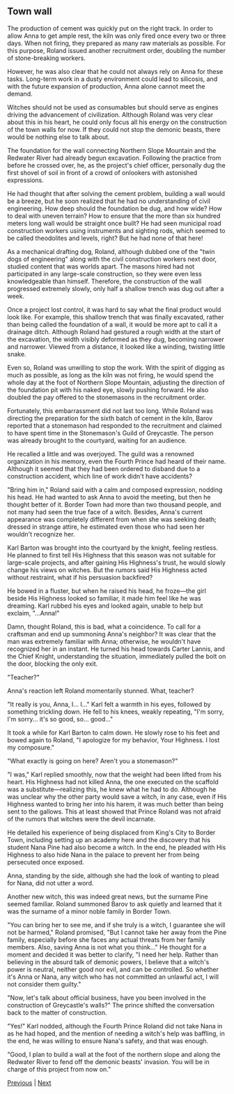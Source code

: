 ## Town wall
The production of cement was quickly put on the right track. In order to allow Anna to get ample rest, the kiln was only fired once every two or three days. When not firing, they prepared as many raw materials as possible. For this purpose, Roland issued another recruitment order, doubling the number of stone-breaking workers.



However, he was also clear that he could not always rely on Anna for these tasks. Long-term work in a dusty environment could lead to silicosis, and with the future expansion of production, Anna alone cannot meet the demand.



Witches should not be used as consumables but should serve as engines driving the advancement of civilization. Although Roland was very clear about this in his heart, he could only focus all his energy on the construction of the town walls for now. If they could not stop the demonic beasts, there would be nothing else to talk about.



The foundation for the wall connecting Northern Slope Mountain and the Redwater River had already begun excavation. Following the practice from before he crossed over, he, as the project's chief officer, personally dug the first shovel of soil in front of a crowd of onlookers with astonished expressions.



He had thought that after solving the cement problem, building a wall would be a breeze, but he soon realized that he had no understanding of civil engineering. How deep should the foundation be dug, and how wide? How to deal with uneven terrain? How to ensure that the more than six hundred meters long wall would be straight once built? He had seen municipal road construction workers using instruments and sighting rods, which seemed to be called theodolites and levels, right? But he had none of that here!



As a mechanical drafting dog, Roland, although dubbed one of the "twin dogs of engineering" along with the civil construction workers next door, studied content that was worlds apart. The masons hired had not participated in any large-scale construction, so they were even less knowledgeable than himself. Therefore, the construction of the wall progressed extremely slowly, only half a shallow trench was dug out after a week.



Once a project lost control, it was hard to say what the final product would look like. For example, this shallow trench that was finally excavated, rather than being called the foundation of a wall, it would be more apt to call it a drainage ditch. Although Roland had gestured a rough width at the start of the excavation, the width visibly deformed as they dug, becoming narrower and narrower. Viewed from a distance, it looked like a winding, twisting little snake.



Even so, Roland was unwilling to stop the work. With the spirit of digging as much as possible, as long as the kiln was not firing, he would spend the whole day at the foot of Northern Slope Mountain, adjusting the direction of the foundation pit with his naked eye, slowly pushing forward. He also doubled the pay offered to the stonemasons in the recruitment order.



Fortunately, this embarrassment did not last too long. While Roland was directing the preparation for the sixth batch of cement in the kiln, Barov reported that a stonemason had responded to the recruitment and claimed to have spent time in the Stonemason's Guild of Greycastle. The person was already brought to the courtyard, waiting for an audience.



He recalled a little and was overjoyed. The guild was a renowned organization in his memory, even the Fourth Prince had heard of their name. Although it seemed that they had been ordered to disband due to a construction accident, which line of work didn't have accidents?



"Bring him in," Roland said with a calm and composed expression, nodding his head. He had wanted to ask Anna to avoid the meeting, but then he thought better of it. Border Town had more than two thousand people, and not many had seen the true face of a witch. Besides, Anna's current appearance was completely different from when she was seeking death; dressed in strange attire, he estimated even those who had seen her wouldn't recognize her.



Karl Barton was brought into the courtyard by the knight, feeling restless. He planned to first tell His Highness that this season was not suitable for large-scale projects, and after gaining His Highness's trust, he would slowly change his views on witches. But the rumors said His Highness acted without restraint, what if his persuasion backfired?



He bowed in a fluster, but when he raised his head, he froze—the girl beside His Highness looked so familiar, it made him feel like he was dreaming. Karl rubbed his eyes and looked again, unable to help but exclaim, "...Anna!"



Damn, thought Roland, this is bad, what a coincidence. To call for a craftsman and end up summoning Anna's neighbor? It was clear that the man was extremely familiar with Anna; otherwise, he wouldn't have recognized her in an instant. He turned his head towards Carter Lannis, and the Chief Knight, understanding the situation, immediately pulled the bolt on the door, blocking the only exit.



"Teacher?"



Anna's reaction left Roland momentarily stunned. What, teacher?



"It really is you, Anna, I... I..." Karl felt a warmth in his eyes, followed by something trickling down. He fell to his knees, weakly repeating, "I'm sorry, I'm sorry... it's so good, so... good..."



It took a while for Karl Barton to calm down. He slowly rose to his feet and bowed again to Roland, "I apologize for my behavior, Your Highness. I lost my composure."



"What exactly is going on here? Aren't you a stonemason?"

"I was," Karl replied smoothly, now that the weight had been lifted from his heart. His Highness had not killed Anna, the one executed on the scaffold was a substitute—realizing this, he knew what he had to do. Although he was unclear why the other party would save a witch, in any case, even if His Highness wanted to bring her into his harem, it was much better than being sent to the gallows. This at least showed that Prince Roland was not afraid of the rumors that witches were the devil incarnate.



He detailed his experience of being displaced from King's City to Border Town, including setting up an academy here and the discovery that his student Nana Pine had also become a witch. In the end, he pleaded with His Highness to also hide Nana in the palace to prevent her from being persecuted once exposed.



Anna, standing by the side, although she had the look of wanting to plead for Nana, did not utter a word.



Another new witch, this was indeed great news, but the surname Pine seemed familiar. Roland summoned Barov to ask quietly and learned that it was the surname of a minor noble family in Border Town.



"You can bring her to see me, and if she truly is a witch, I guarantee she will not be harmed," Roland promised, "But I cannot take her away from the Pine family, especially before she faces any actual threats from her family members. Also, saving Anna is not what you think..." He thought for a moment and decided it was better to clarify, "I need her help. Rather than believing in the absurd talk of demonic powers, I believe that a witch's power is neutral, neither good nor evil, and can be controlled. So whether it's Anna or Nana, any witch who has not committed an unlawful act, I will not consider them guilty."



"Now, let's talk about official business, have you been involved in the construction of Greycastle's walls?" The prince shifted the conversation back to the matter of construction.



"Yes!" Karl nodded, although the Fourth Prince Roland did not take Nana in as he had hoped, and the mention of needing a witch's help was baffling, in the end, he was willing to ensure Nana's safety, and that was enough.



"Good, I plan to build a wall at the foot of the northern slope and along the Redwater River to fend off the demonic beasts' invasion. You will be in charge of this project from now on."





[Previous](CH0012.md) | [Next](CH0014.md)
